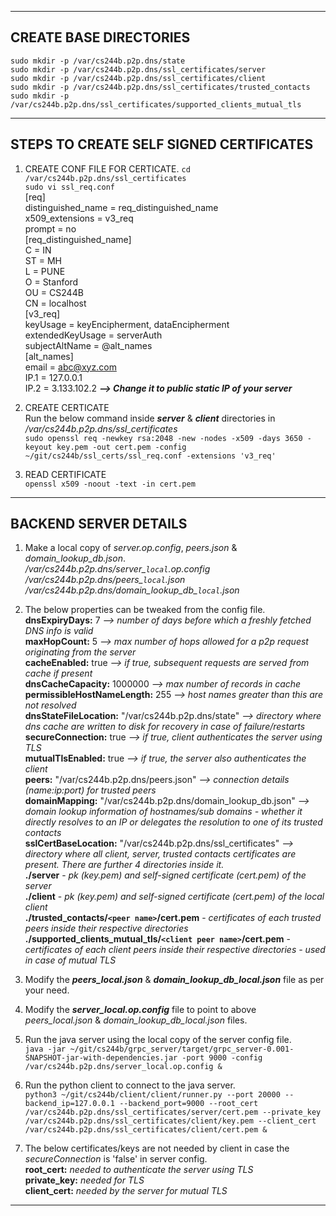 --------------------------------------------------------------------------------------------------------------------------------
**CREATE BASE DIRECTORIES**  
--------------------------------------------------------------------------------------------------------------------------------
`sudo mkdir -p /var/cs244b.p2p.dns/state`  
`sudo mkdir -p /var/cs244b.p2p.dns/ssl_certificates/server`  
`sudo mkdir -p /var/cs244b.p2p.dns/ssl_certificates/client`  
`sudo mkdir -p /var/cs244b.p2p.dns/ssl_certificates/trusted_contacts`  
`sudo mkdir -p /var/cs244b.p2p.dns/ssl_certificates/supported_clients_mutual_tls`  

--------------------------------------------------------------------------------------------------------------------------------
**STEPS TO CREATE SELF SIGNED CERTIFICATES**  
--------------------------------------------------------------------------------------------------------------------------------
1) CREATE CONF FILE FOR CERTICATE. 
`cd /var/cs244b.p2p.dns/ssl_certificates`  
`sudo vi ssl_req.conf`  
	[req]  
	distinguished_name = req_distinguished_name  
	x509_extensions = v3_req  
	prompt = no  
	[req_distinguished_name]  
	C = IN  
	ST = MH  
	L = PUNE  
	O = Stanford  
	OU = CS244B  
	CN = localhost  
	[v3_req]  
	keyUsage = keyEncipherment, dataEncipherment  
	extendedKeyUsage = serverAuth  
	subjectAltName = @alt_names  
	[alt_names]  
	email = abc@xyz.com  
	IP.1 = 127.0.0.1  
	IP.2 = 3.133.102.2 ***\-\-\> Change it to public static IP of your server***  

2) CREATE CERTICATE  
Run the below command inside ***server*** & ***client*** directories in */var/cs244b.p2p.dns/ssl_certificates*  
`sudo openssl req -newkey rsa:2048 -new -nodes -x509 -days 3650 -keyout key.pem -out cert.pem -config ~/git/cs244b/ssl_certs/ssl_req.conf -extensions 'v3_req'`  

3) READ CERTIFICATE  
`openssl x509 -noout -text -in cert.pem`  

--------------------------------------------------------------------------------------------------------------------------------
**BACKEND SERVER DETAILS**  
--------------------------------------------------------------------------------------------------------------------------------
1) Make a local copy of *server.op.config*, *peers.json* & *domain_lookup_db.json*.  
*/var/cs244b.p2p.dns/server\_`local`.op.config*  
*/var/cs244b.p2p.dns/peers\_`local`.json*  
*/var/cs244b.p2p.dns/domain\_lookup\_db\_`local`.json*  

2) The below properties can be tweaked from the config file.  
**dnsExpiryDays:** 7 *\-\-\> number of days before which a freshly fetched DNS info is valid*  
**maxHopCount:** 5 *\-\-\> max number of hops allowed for a p2p request originating from the server*  
**cacheEnabled:** true *\-\-\> if true, subsequent requests are served from cache if present*  
**dnsCacheCapacity:** 1000000 *\-\-\> max number of records in cache*  
**permissibleHostNameLength:** 255 *\-\-\> host names greater than this are not resolved*  
**dnsStateFileLocation:** "/var/cs244b.p2p.dns/state" *\-\-\> directory where dns cache are written to disk for recovery in case of failure/restarts*  
**secureConnection:** true *\-\-\> if true, client authenticates the server using TLS*  
**mutualTlsEnabled:** true *\-\-\> if true, the server also authenticates the client*  
**peers:** "/var/cs244b.p2p.dns/peers.json" *\-\-\> connection details (name:ip:port) for trusted peers*  
**domainMapping:** "/var/cs244b.p2p.dns/domain_lookup_db.json" *\-\-\> domain lookup information of hostnames/sub domains - whether it directly resolves to an IP or delegates the resolution to one of its trusted contacts*  
**sslCertBaseLocation:** "/var/cs244b.p2p.dns/ssl_certificates" *\-\-\> directory where all client, server, trusted contacts certificates are present. There are further 4 directories inside it.*  
    **./server** - *pk (key.pem) and self-signed certificate (cert.pem) of the server*  
    **./client** - *pk (key.pem) and self-signed certificate (cert.pem) of the local client*  
    **./trusted_contacts/`<peer name>`/cert.pem** - *certificates of each trusted peers inside their respective directories*  
    **./supported_clients_mutual_tls/`<client peer name>`/cert.pem** - *certificates of each client peers inside their respective directories - used in case of mutual TLS*  

3) Modify the ***peers_local.json*** & ***domain_lookup_db_local.json*** file as per your need.  

4) Modify the ***server_local.op.config*** file to point to above *peers_local.json* & *domain_lookup_db_local.json* files.  

5) Run the java server using the local copy of the server config file.  
`java -jar ~/git/cs244b/grpc_server/target/grpc_server-0.001-SNAPSHOT-jar-with-dependencies.jar -port 9000 -config /var/cs244b.p2p.dns/server_local.op.config &`  

6) Run the python client to connect to the java server.  
`python3 ~/git/cs244b/client/client/runner.py --port 20000 --backend_ip=127.0.0.1 --backend_port=9000 --root_cert /var/cs244b.p2p.dns/ssl_certificates/server/cert.pem --private_key /var/cs244b.p2p.dns/ssl_certificates/client/key.pem --client_cert /var/cs244b.p2p.dns/ssl_certificates/client/cert.pem &`  

7) The below certificates/keys are not needed by client in case the *secureConnection* is 'false' in server config.  
**root_cert:** *needed to authenticate the server using TLS*  
**private_key:** *needed for TLS*  
**client_cert:** *needed by the server for mutual TLS*  

--------------------------------------------------------------------------------------------------------------------------------